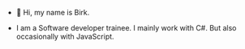 - 👋 Hi, my name is Birk.

 - I am a Software developer trainee. I mainly work with C#. But also occasionally with JavaScript.
